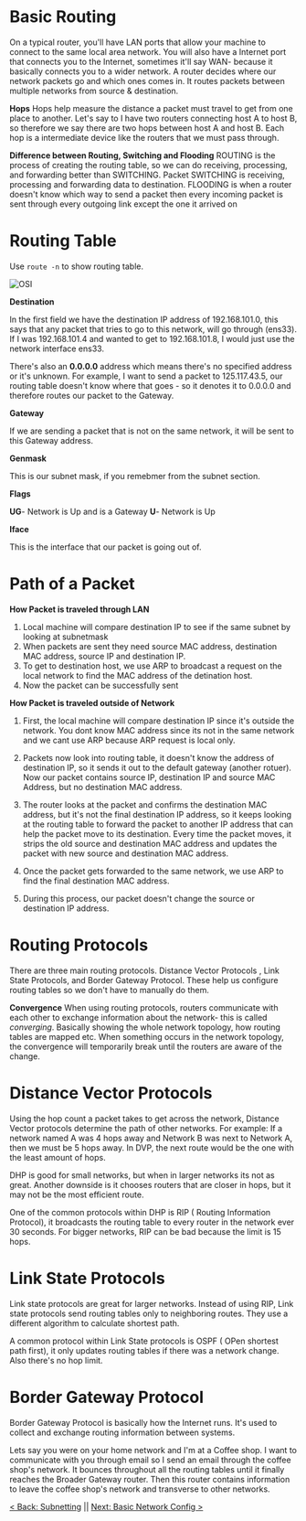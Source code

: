 # Basic Routing
On a typical router, you'll have LAN ports that allow your machine to connect to the same local area network. You will also have a Internet port that connects you to the Internet, sometimes it'll say WAN- because it basically connects you to a wider network. A router decides where our network packets go and which ones comes in. It routes packets between multiple networks from source & destination.

**Hops**
Hops help measure the distance a packet must travel to get from one place to another.
 Let's say to I have two routers connecting host A to host B, so therefore we say there are two hops between host A and host B. Each hop is a intermediate device like the routers that we must pass through.

**Difference between Routing, Switching and Flooding**
ROUTING is the process of creating the routing table, so we can do receiving, processing, and forwarding better than SWITCHING.
Packet SWITCHING is receiving, processing and forwarding data to destination.
FLOODING is when a router doesn't know which way to send a packet then every incoming packet is sent through every outgoing link except the one it arrived on

# Routing Table

Use ```route -n``` to show routing table.

![OSI](https://raw.githubusercontent.com/sxcdennis/Network/master/images/routetable.jpg)

**Destination**

In the first field we have the destination IP address of 192.168.101.0, this says that any packet that tries to go to this network, will go through (ens33). If I was 192.168.101.4 and wanted to get to 192.168.101.8, I would just use the network  interface ens33.

There's also an **0.0.0.0** address which means there's no specified address or it's unknown. For example, I want to send a packet to 125.117.43.5, our routing table doesn't know where that goes - so it denotes it to 0.0.0.0 and therefore routes our packet to the Gateway.


**Gateway**

If we are sending a packet that is not on the same network, it will be sent to this Gateway address.

**Genmask**

This is our subnet mask, if you remebmer from the subnet section.

**Flags**

**UG**- Network is Up and is a Gateway
**U**- Network is Up

**Iface**

This is the interface that our packet is going out of.


# Path of a Packet

**How Packet is traveled through LAN**

1. Local machine will compare destination IP to see if the same subnet by looking at subnetmask
2. When packets are sent they need source MAC address, destination MAC address, source IP and destination IP.
3. To get to destination host, we use ARP to broadcast a request on the local network to find the MAC address of the detination host.
4. Now the packet can be successfully sent

**How Packet is traveled outside of Network**

1. First, the local machine will compare destination IP since it's outside the network. You dont know MAC address since its not in the same network and we cant use ARP because ARP request is local only.

2. Packets now look into routing table, it doesn't know the address of destination IP, so it sends it out to the default gateway (another rotuer). Now our packet contains source IP, destination IP and source MAC Address, but no destination MAC address.

3. The router looks at the packet and confirms the destination MAC address, but it's not the final destination IP address, so it keeps looking at the routing table to forward the packet to another IP address that can help the packet move to its destination. Every time the packet moves, it strips the old source and destination MAC address and updates the packet with new source and destination MAC address.

4. Once the packet gets forwarded to the same network, we use ARP to find the final destination MAC address.

5. During this process, our packet doesn't change the source or destination IP address.




# Routing Protocols

There are three main routing protocols. Distance Vector Protocols , Link State Protocols, and Border Gateway Protocol. These help us configure routing tables so we don't have to manually do them.

**Convergence**
When using routing protocols, routers communicate with each other to exchange information about the network- this is called *converging*. Basically showing the whole network topology, how routing tables are mapped etc. When something occurs in the network topology, the convergence will temporarily break until the routers are aware of the change.




# Distance Vector Protocols

Using the hop count a packet takes to get across the network, Distance Vector protocols determine the path of other networks. For example: If a network named A was 4 hops away and Network B was next to Network A, then we must be 5 hops away. In DVP, the next route would be the one with the least amount of hops.

DHP is good for small networks, but when in larger networks its not as great. Another downside is it chooses routers that are closer in hops, but it may not be the most efficient route.

One of the common protocols within DHP is RIP ( Routing Information Protocol), it broadcasts the routing table to every router in the network ever 30 seconds. For bigger networks, RIP can be bad because the limit is 15 hops.


# Link State Protocols

Link state protocols are great for larger networks. Instead of using RIP, Link state protocols send routing tables only to neighboring routes. They use a different algorithm to calculate shortest path.

A common protocol within Link State protocols is OSPF ( OPen shortest path first), it only updates routing tables if there was a network change. Also there's no hop limit.


# Border Gateway Protocol

Border Gateway Protocol is basically how the Internet runs. It's used to collect and exchange routing information between systems.

Lets say you were on your home network and I'm at a Coffee shop. I want to communicate with you through email so I send an email through the coffee shop's network. It bounces throughout all the routing tables until it finally reaches the Broader Gateway router. Then this router contains information to leave the coffee shop's network and transverse to other networks.


[< Back: Subnetting](https://github.com/sxcdennis/Network/blob/master/Subnetting.md "Subnetting") || [Next: Basic Network Config >](https://github.com/sxcdennis/Network/blob/master/Basic%20Network%20Config.md "Basic Network Config")

